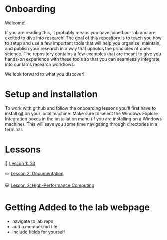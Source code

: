# Onboarding

Welcome! 

If you are reading this, it probably means you have joined our lab and are excited to dive into research!
The goal of this repository is to teach you how to setup and use a few important tools that will help you organize, maintain, and publish your research in a way that upholds the principles of open science. The repository contains a few examples that are meant to give you hands-on experience with these tools so that you can seamlessly integrate into our lab's research workflows. 

We look forward to what you discover!


# Setup and installation

To work with github and follow the onboarding lessons you'll first have to install [git](https://git-scm.com/downloads) on your local machine. Make sure to select the Windows Explore Integration boxes in the installation menu (if you are installing on a Windows machine). This will save you some time navigating through directories in a terminal.

# Lessons

🚀 [Lesson 1: Git](https://github.com/I2SL/Onboarding/wiki/Lesson-1:-Git)

✏️ [Lesson 2: Documentation](https://github.com/I2SL/Onboarding/wiki/Lesson-2:-Documentation)

💻 [Lesson 3: High-Performance Computing](https://github.com/I2SL/Onboarding/wiki/Lesson-3:-High-Performance-Computing)


# Getting Added to the lab webpage
- navigate to lab repo
- add a member.md file
- include fields for yourself
